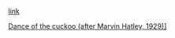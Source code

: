 [link](https://bobobo-git.github.io/hearme)

<a target="music" href="music/dance of the cuckoo.mp3">Dance of the cuckoo (after Marvin Hatley, 1929)]</a>





